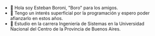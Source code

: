- 👋 Hola soy Esteban Boroni, "Boro" para los amigos.
- 👀 Tengo un interés superficial por la programación y espero poder afianzarlo en estos años.
- 🌱 Estudio en la carrera Ingeniería de Sistemas en la Universidad Nacional del Centro de la Provincia de Buenos Aires.
